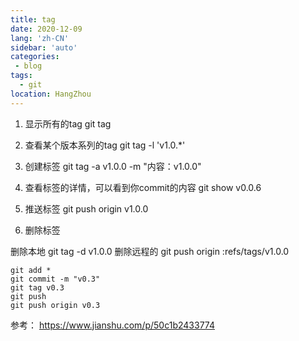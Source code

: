 ```yaml
---
title: tag
date: 2020-12-09
lang: 'zh-CN'
sidebar: 'auto'
categories:
 - blog
tags: 
  - git
location: HangZhou
---
```



1. 显示所有的tag
git tag

2. 查看某个版本系列的tag
git tag -l 'v1.0.*'

3. 创建标签
git tag -a v1.0.0 -m "内容：v1.0.0"

4. 查看标签的详情，可以看到你commit的内容
git show v0.0.6

4. 推送标签
git push origin v1.0.0

5. 删除标签

删除本地
git tag -d v1.0.0
删除远程的
git push origin :refs/tags/v1.0.0

```
git add *
git commit -m "v0.3"
git tag v0.3
git push
git push origin v0.3
```

参考：
https://www.jianshu.com/p/50c1b2433774